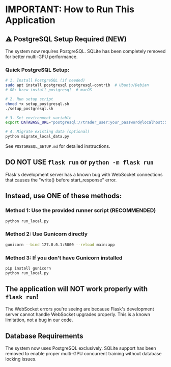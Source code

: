 # IMPORTANT: How to Run This Application

## ⚠️ PostgreSQL Setup Required (NEW)

The system now requires PostgreSQL. SQLite has been completely removed for better multi-GPU performance.

### Quick PostgreSQL Setup:
```bash
# 1. Install PostgreSQL (if needed)
sudo apt install postgresql postgresql-contrib  # Ubuntu/Debian
# OR: brew install postgresql  # macOS

# 2. Run setup script
chmod +x setup_postgresql.sh
./setup_postgresql.sh

# 3. Set environment variable
export DATABASE_URL="postgresql://trader_user:your_password@localhost:5432/reinforcement_trader"

# 4. Migrate existing data (optional)
python migrate_local_data.py
```

See `POSTGRESQL_SETUP.md` for detailed instructions.

## DO NOT USE `flask run` or `python -m flask run`

Flask's development server has a known bug with WebSocket connections that causes the "write() before start_response" error.

## Instead, use ONE of these methods:

### Method 1: Use the provided runner script (RECOMMENDED)
```bash
python run_local.py
```

### Method 2: Use Gunicorn directly
```bash
gunicorn --bind 127.0.0.1:5000 --reload main:app
```

### Method 3: If you don't have Gunicorn installed
```bash
pip install gunicorn
python run_local.py
```

## The application will NOT work properly with `flask run`!

The WebSocket errors you're seeing are because Flask's development server cannot handle WebSocket upgrades properly. This is a known limitation, not a bug in our code.

## Database Requirements

The system now uses PostgreSQL exclusively. SQLite support has been removed to enable proper multi-GPU concurrent training without database locking issues.